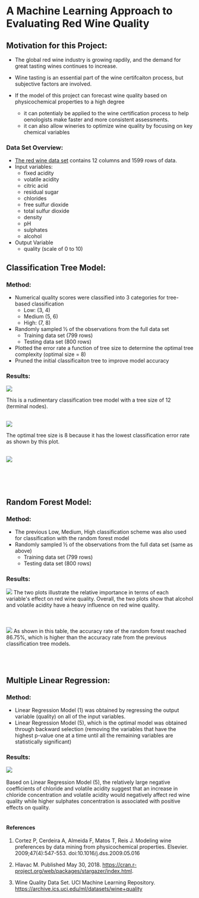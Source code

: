 # A Machine Learning Approach to Evaluating Red Wine Quality



## Motivation for this Project:

 * The global red wine industry is growing rapdily, and the demand for great tasting wines continues to increase.
 * Wine tasting is an essential part of the wine certifcaiton process, but subjective factors are involved.


 * If the model of this project can forecast wine quality based on physicochemical properties to a high degree
     - it can potentialy be applied to the wine certification process to help oenologists make faster and more consistent assessments.
     - it can also allow wineries to optimize wine quality by focusing on key chemical variables
    

### Data Set Overview:

* [The red wine data set](https://archive.ics.uci.edu/ml/datasets/wine+quality) contains 12 columns and 1599 rows of data.
* Input variables:
   - fixed acidity  
   - volatile acidity  
   - citric acid  
   - residual sugar  
   - chlorides
   - free sulfur dioxide 
   - total sulfur dioxide
   - density
   - pH
   - sulphates
   - alcohol
* Output Variable
   - quality (scale of 0 to 10)

## Classification Tree Model:


### Method:
* Numerical quality scores were classified into 3 categories for tree-based classification
  - Low: (3, 4)
  - Medium (5, 6)
  - High: (7, 8)
* Randomly sampled ½ of the observations from the full data set
  - Training data set (799 rows)
  - Testing data set  (800 rows)
* Plotted the error rate a function of tree size to determine the optimal tree complexity (optimal size = 8)
* Pruned the initial classificaiton tree to improve model accuracy

### Results:

![](https://github.com/vibreate/Machine-Learning-Project-in-R/blob/main/Images/unpruned%20tree.png)

This is a rudimentary classification tree model with a tree size of 12 (terminal nodes).
<br/><br/>

![](https://github.com/vibreate/Machine-Learning-Project-in-R/blob/main/Images/error%20rate%20vs%20tree%20size.png)

The optimal tree size is 8 because it has the lowest classification error rate as shown by this plot.
<br/><br/>

![](https://github.com/vibreate/Machine-Learning-Project-in-R/blob/main/Images/pruned.JPG?raw=true)
<br/><br/>


<br/><br/>
## Random Forest Model:

### Method:
* The previous Low, Medium, High classification scheme was also used for classification with the random forest model
* Randomly sampled ½ of the observations from the full data set (same as above)
  - Training data set (799 rows)
  - Testing data set  (800 rows)
  

### Results:

![](https://github.com/vibreate/Machine-Learning-Project-in-R/blob/main/Images/importance%20plots.JPG) 
The two plots illustrate the relative importance in terms of each variable's effect on red wine quality. Overall, the two plots show that alcohol and volatile acidity have a heavy influence on red wine quality.
<br/><br/>
<br/><br/>
![](https://github.com/vibreate/Machine-Learning-Project-in-R/blob/main/Images/model%20performance.JPG)
As shown in this table, the accuracy rate of the random forest reached 86.75%, which is higher than the accuracy rate from the previous classification tree models. 

<br/><br/>
## Multiple Linear Regression:
### Method:
* Linear Regression Model (1) was obtained by regressing the output variable (quality) on all of the input variables.
* Linear Regression Model (5), which is the optimal model was obtained through backward selection (removing
   the variables that have the highest p-value one at a time until all the remaining variables are statistically significant)

### Results:

![](https://github.com/vibreate/Machine-Learning-Project-in-R/blob/main/Images/regression%20results.JPG)
<br/><br/>
Based on Linear Regression Model (5), the relatively large negative coefficients of chloride and volatile acidity suggest that an increase in chloride concentration and volatile acidity would negatively affect red wine quality while higher sulphates concentration is associated with positive effects on quality.
<br/><br/>


#### References

1. Cortez P, Cerdeira A, Almeida F, Matos T, Reis J. Modeling wine preferences by data mining from physicochemical properties. Elsevier. 2009;47(4):547-553.
doi:10.1016/j.dss.2009.05.016 

2. Hlavac M. Published May 30, 2018. https://cran.r-project.org/web/packages/stargazer/index.html.

3. Wine Quality Data Set. UCI Machine Learning Repository. https://archive.ics.uci.edu/ml/datasets/wine+quality 




 





   


